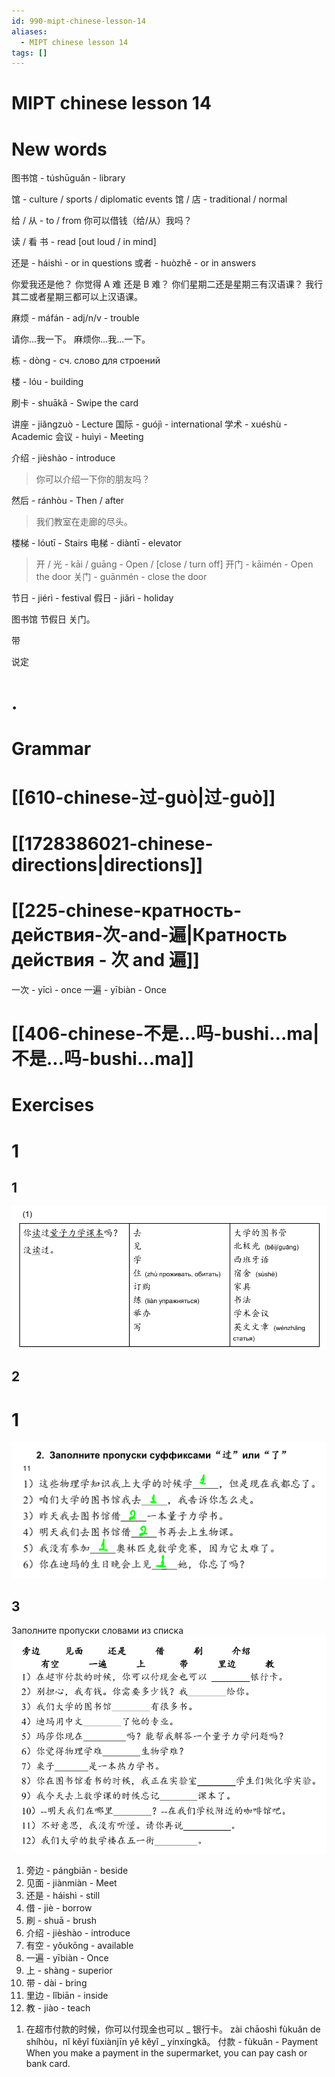```yaml
---
id: 990-mipt-chinese-lesson-14
aliases:
  - MIPT chinese lesson 14
tags: []
---
```


# MIPT chinese lesson 14

# New words

图书馆 - túshūguǎn - library

馆 - culture / sports / diplomatic events
馆 / 店 - traditional / normal

给 / 从 - to / from
你可以借钱（给/从）我吗？

读 / 看 书 - read [out loud / in mind]

还是 - háishì - or in questions
或者 - huòzhě - or in answers

你爱我还是他？
你觉得 A 难 还是 B 难？
你们星期二还是星期三有汉语课？
我行其二或者星期三都可以上汉语课。

麻烦 - máfán - adj/n/v - trouble

请你...我一下。
麻烦你...我...一下。

栋 - dòng - сч. слово для строений

楼 - lóu - building

刷卡 - shuākǎ - Swipe the card

讲座 - jiǎngzuò - Lecture
国际 - guójì - international
学术 - xuéshù - Academic
会议 - huìyì - Meeting

介绍 - jièshào - introduce

> 你可以介绍一下你的朋友吗？

然后 - ránhòu - Then / after

> 我们教室在走廊的尽头。

楼梯 - lóutī - Stairs
电梯 - diàntī - elevator

> 开 / 光 - kāi / guāng - Open / [close / turn off]
> 开门 - kāimén - Open the door
> 关门 - guānmén - close the door

节日 - jiérì - festival
假日 - jiǎrì - holiday

图书馆 节假日 关门。

带

说定

# .

# Grammar

# [[610-chinese-过-guò|过-guò]]

# [[1728386021-chinese-directions|directions]]

# [[225-chinese-кратность-действия-次-and-遍|Кратность действия - 次 and 遍]]

一次 - yīcì - once
一遍 - yībiàn - Once

# [[406-chinese-不是...吗-bushi...ma|不是...吗-bushi...ma]]

# Exercises

# 1

## 1
![25-03-25_14-10-30_448_25-03-25_14-10-30_553.png](assets/imgs/25-03-25_14-10-30_448_25-03-25_14-10-30_553.png)
## 2


# 1

![11-03-25_14-10-15_536.png](assets/imgs/11-03-25_14-10-15_536.png)

## 3

Заполните пропуски словами из списка
![3](assets/imgs/25-03-25_13-51-42_838_25-03-25_13-51-42_132.png)

1. 旁边 - pángbiān - beside
2. 见面 - jiànmiàn - Meet
3. 还是 - háishì - still
4. 借 - jiè - borrow
5. 刷 - shuā - brush
6. 介绍 - jièshào - introduce
7. 有空 - yǒukōng - available
8. 一遍 - yībiàn - Once
9. 上 - shàng - superior
10. 带 - dài - bring
11. 里边 - lǐbiān - inside
12. 教 - jiào - teach

<!---->

1. 在超市付款的时候，你可以付现金也可以 _ 银行卡。
   zài chāoshì fùkuǎn de shíhòu，nǐ kěyǐ fùxiànjīn yě kěyǐ _ yínxíngkǎ。
   付款 - fùkuǎn - Payment
   When you make a payment in the supermarket, you can pay cash or bank card.
